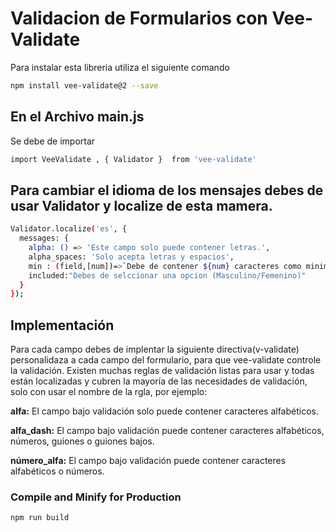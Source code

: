 # Validacion de Formularios con Vee-Validate

Para instalar esta libreria utiliza el siguiente comando

```sh
npm install vee-validate@2 --save
```

## En el Archivo main.js

Se debe de importar 
```sh
import VeeValidate , { Validator }  from 'vee-validate'
```

## Para cambiar el idioma de los mensajes debes de usar Validator y localize de esta mamera.

```sh
Validator.localize('es', {
  messages: {
    alpha: () => 'Este campo solo puede contener letras.',
    alpha_spaces: 'Solo acepta letras y espacios',
    min : (field,[num])=>`Debe de contener ${num} caracteres como minimo`,
    included:"Debes de selccionar una opcion (Masculino/Femenino)"
  }
});
```

## Implementación 

Para cada campo debes de implentar la siguiente directiva(v-validate) personalidaza a cada campo del formulario, para que vee-validate controle la validación.
Existen  muchas  reglas de validación listas para usar y todas están localizadas y cubren la mayoría de las necesidades de validación, solo con usar el nombre de la rgla, por ejemplo:

**alfa:** El campo bajo validación solo puede contener caracteres alfabéticos.

**alfa_dash:** El campo bajo validación puede contener caracteres alfabéticos, números, guiones o guiones bajos.

**número_alfa:** El campo bajo validación puede contener caracteres alfabéticos o números.


### Compile and Minify for Production

```sh
npm run build
```
